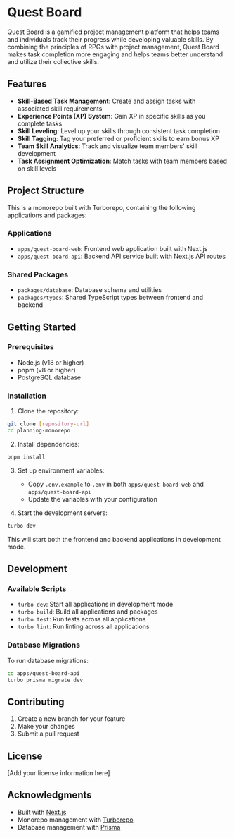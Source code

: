 # Quest Board

Quest Board is a gamified project management platform that helps teams and individuals track their progress while developing valuable skills. By combining the principles of RPGs with project management, Quest Board makes task completion more engaging and helps teams better understand and utilize their collective skills.

## Features

- **Skill-Based Task Management**: Create and assign tasks with associated skill requirements
- **Experience Points (XP) System**: Gain XP in specific skills as you complete tasks
- **Skill Leveling**: Level up your skills through consistent task completion
- **Skill Tagging**: Tag your preferred or proficient skills to earn bonus XP
- **Team Skill Analytics**: Track and visualize team members' skill development
- **Task Assignment Optimization**: Match tasks with team members based on skill levels

## Project Structure

This is a monorepo built with Turborepo, containing the following applications and packages:

### Applications
- `apps/quest-board-web`: Frontend web application built with Next.js
- `apps/quest-board-api`: Backend API service built with Next.js API routes

### Shared Packages
- `packages/database`: Database schema and utilities
- `packages/types`: Shared TypeScript types between frontend and backend

## Getting Started

### Prerequisites
- Node.js (v18 or higher)
- pnpm (v8 or higher)
- PostgreSQL database

### Installation

1. Clone the repository:
```bash
git clone [repository-url]
cd planning-monorepo
```

2. Install dependencies:
```bash
pnpm install
```

3. Set up environment variables:
   - Copy `.env.example` to `.env` in both `apps/quest-board-web` and `apps/quest-board-api`
   - Update the variables with your configuration

4. Start the development servers:
```bash
turbo dev
```

This will start both the frontend and backend applications in development mode.

## Development

### Available Scripts

- `turbo dev`: Start all applications in development mode
- `turbo build`: Build all applications and packages
- `turbo test`: Run tests across all applications
- `turbo lint`: Run linting across all applications

### Database Migrations

To run database migrations:
```bash
cd apps/quest-board-api
turbo prisma migrate dev
```

## Contributing

1. Create a new branch for your feature
2. Make your changes
3. Submit a pull request

## License

[Add your license information here]

## Acknowledgments

- Built with [Next.js](https://nextjs.org/)
- Monorepo management with [Turborepo](https://turbo.build/repo)
- Database management with [Prisma](https://www.prisma.io/)
